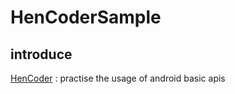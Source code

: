 # HenCoderSample

## introduce
[HenCoder](http://hencoder.com/) :  practise the usage of android basic apis